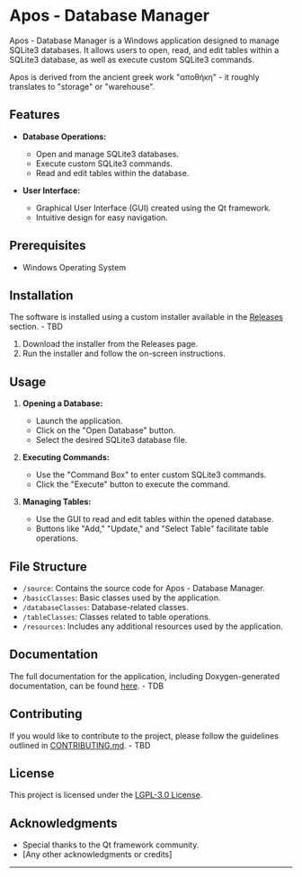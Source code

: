 # Apos - Database Manager

Apos - Database Manager is a Windows application designed to manage SQLite3 databases. It allows users to open, read, and edit tables within a SQLite3 database, as well as execute custom SQLite3 commands.

Apos is derived from the ancient greek work "αποθήκη" - it roughly translates to "storage" or "warehouse".

## Features

- **Database Operations:**
  - Open and manage SQLite3 databases.
  - Execute custom SQLite3 commands.
  - Read and edit tables within the database.

- **User Interface:**
  - Graphical User Interface (GUI) created using the Qt framework.
  - Intuitive design for easy navigation.

## Prerequisites

- Windows Operating System

## Installation

The software is installed using a custom installer available in the [Releases]("") section. - TBD

1. Download the installer from the Releases page.
2. Run the installer and follow the on-screen instructions.

## Usage

1. **Opening a Database:**
   - Launch the application.
   - Click on the "Open Database" button.
   - Select the desired SQLite3 database file.

2. **Executing Commands:**
   - Use the "Command Box" to enter custom SQLite3 commands.
   - Click the "Execute" button to execute the command.

3. **Managing Tables:**
   - Use the GUI to read and edit tables within the opened database.
   - Buttons like "Add," "Update," and "Select Table" facilitate table operations.

## File Structure

   - `/source`: Contains the source code for Apos - Database Manager.
   - `/basicClasses`: Basic classes used by the application.
   - `/databaseClasses`: Database-related classes.
   - `/tableClasses`: Classes related to table operations.
   - `/resources`: Includes any additional resources used by the application.

## Documentation

The full documentation for the application, including Doxygen-generated documentation, can be found [here](link-to-documentation). - TDB

## Contributing

If you would like to contribute to the project, please follow the guidelines outlined in [CONTRIBUTING.md](CONTRIBUTING.md). - TBD

## License

This project is licensed under the [LGPL-3.0 License](LICENSE.md).

## Acknowledgments

- Special thanks to the Qt framework community.
- [Any other acknowledgments or credits]

---

